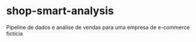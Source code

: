 # shop-smart-analysis
Pipeline de dados e análise de vendas para uma empresa de e-commerce fictícia
